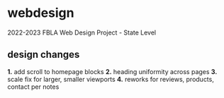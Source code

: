 # webdesign
2022-2023 FBLA Web Design Project - State Level

## design changes

__1.__ add scroll to homepage blocks
__2.__ heading uniformity across pages
__3.__ scale fix for larger, smaller viewports
__4.__ reworks for reviews, products, contact per notes
